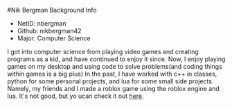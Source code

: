 #Nik Bergman Background Info
- NetID: nbergman
- Github: nikbergman42
- Major: Computer Science

I got into computer science from playing video games and creating programs as a kid, and have continued to enjoy it since. 
Now, I enjoy playing games on my desktop and using code to solve problems(and coding things within games is a big plus)
In the past, I have worked with c++ in classes, python for some personal projects, and lua for some small side projects. Namely, my friends and I made a roblox game
using the roblox engine and lua. It's not good, but yo ucan check it out [here](https://www.roblox.com/games/6476538538/Run-from-the-Laser-OBBY).
